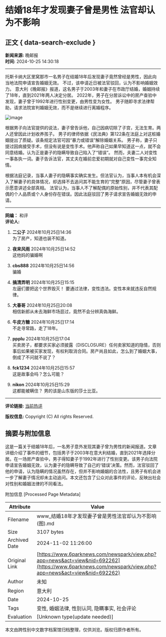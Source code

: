 # 结婚18年才发现妻子曾是男性 法官却认为不影响

## 正文 { data-search-exclude }


**新闻来源:** 晚邮报  
**时间:** 2024-10-25 14:30:18  

---

托斯卡纳大区里窝那市一名男子在结婚18年后发现妻子竟然曾经是男性，因此向当地法院申请宣告婚姻无效。 不过，该申请近日被法官驳回，认为不影响婚姻效力。 意大利《晚邮报》报道，这名男子于2003年和妻子在市政厅结婚，婚姻持续了18年，直到2021年两人决定分居。 2022年，男子在分居诉讼中的房产查验中发现，妻子曾于1992年进行性别变更，由男性变为女性。 男子随即寻求法律帮助，请求法院宣判婚姻无效，而不是继续进行离婚程序。 

![image](https://web.popo8.com/202410/25/14/daecf746c5type_png_size_811_165_end.png)

根据男子向法官提供的说法，妻子曾告诉他，自己因病切除了子宫，无法生育。两人还曾因此计划收养孩子。 男子的律师依据《民法典》第122条在法庭上对这桩婚姻提出了质疑。该条规定法官可因“暴力或错误”解除婚姻关系。 男子称，妻子只提过因病接受手术，但没有说是变性手术。他声称自己如果早知道这一点，就不会同意结婚。认为正是妻子的隐瞒导致自己陷入了“错误”。 然而，夫妻二人对变性一事各执一词。妻子告诉法官，其丈夫在婚前恋爱初期就对自己变性一事完全知情。

根据法庭记录，当事人妻子的隐瞒事实确实发生。但法官认为，当事人本有机会深入了解妻子的具体情况，却选择不去追问其不能生育的“完整”原因，尽管妻子曾表示愿意讲述全部真相。 法官认为，当事人不了解配偶的原始性别，并不代表其配偶的个人品质或个人身份存在错误。因此法庭驳回了男子请求宣告婚姻无效的申请。

---

**网编：** 和评  
**评论人:**   
1. **二公子** 2024年10月25日14:36  
   为了房产，知道也装不知道。

2. **夜来风雨** 2024年10月25日14:52  
   这他妈的骗婚啊

3. **cbs888** 2024年10月25日14:56  
   骗婚

4. **搞清弄明** 2024年10月25日15:15  
   左逼们要把这个世界毁灭！ 要通过法律，变性违法。变性本来就违反自然规律。

5. **大春哥** 2024年10月25日20:08  
   相信新郎从未去海鲜市场逛过，竟然不会分辨真偽海鲜。

6. **牛皮方糖** 2024年10月25日17:14  
   不走寻常路，走了18年。

7. **ppplu** 2024年10月25日17:04  
   买卖房子，都要求买家必须披露（DISCLOSURE）任何卖家知道的隐情，否则事后如果被买家发现，有权利取消合同。房产尚且如此，怎么到了婚姻大事，倒成了不问就不说了？

8. **fck1234** 2024年10月25日15:57  
   这是故事会吗？怎么可能？

9. **nikon** 2024年10月25日15:29  
   这都能被瞒住？ 男的该是山东版的莎士比亚。

---

**评论链接:** [当前热评](index.php?act=newsreply&nid=692262#poppin)

**版权信息:** Copyright (C) All rights Reserved. 

## 摘要与附加信息

<!-- tcd_abstract -->
这是一篇关于结婚18年后，一名男子意外发现其妻子曾为男性的新闻报道。文章详细介绍了事件的细节，包括男子于2003年在意大利结婚，直到2021年选择分居。在一场房产查验中，男子得知妻子于1992年进行了性别变更。该男子向法院申请宣告婚姻无效，认为妻子的隐瞒导致了自己的‘错误’决策。然而，法官驳回了他的申请，认为隐瞒的情况虽然存在，但并不影响婚姻的合法性，且男子有机会进一步了解妻子情况却未主动追问。本文还包含了公众对此事件的评论，反映出社会对性别和婚姻法律的不同看法。
<!-- tcd_abstract_end -->

附加信息 [Processed Page Metadata]

| Attribute       | Value                                  |
|-----------------|----------------------------------------|
| Filename        | www_结婚18年才发现妻子曾是男性法官却认为不影响(图).md                             |
| Size            | 3107 bytes                           |
| Archived Date   | 2024-11-02 11:26:00                             |
| Original Link   | [https://www.6parknews.com/newspark/view.php?app=news&act=view&nid=692262](https://www.6parknews.com/newspark/view.php?app=news&act=view&nid=692262)                       |
| Author          | 未知                               |
| Region          | 意大利                               |
| Date            | 2024-10-25                                 |
| Tags            | 变性, 婚姻法律, 性别认同, 隐瞒事实, 社会评论                                 |
| Evaluation            | [Unknown type(update needed)]                                 |
<!-- tcd_table_end -->

本文由跨性别中文数字档案馆归档整理，仅供浏览。版权归原作者所有。
